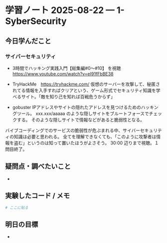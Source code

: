 # 学習ノート 2025-08-22 — 1-SyberSecurity

## 今日学んだこと
### サイバーセキュリティ
- 3時間でハッキング実践入門【総集編#0～#10】 を視聴
https://www.youtube.com/watch?v=eI91fFbBE38

- TryHackMe　https://tryhackme.com/
    仮想のサーバーを攻撃して、秘匿されてる情報を入手すればクリアという、ゲーム形式でセキュリティ知識を学べるサイト。「敵を知り己を知れば百戦危うからず」
    

- gobuster
    IPアドレスやサイトの隠れたアドレスを見つけるためのハッキングツール。
    xxx.xxx/aaaaa のような隠しサイトをブルートフォースでチェックする。
    そのような隠しサイトで情報などがあると脆弱性となる。

バイブコーディングでのサービスの脆弱性が危ぶまれる中、サイバーセキュリティの知識は必要と思われる。
全てを理解できなくても、「このように攻撃者は情報を盗む」というのは知って置いたほうがよさそう。
30:00 辺りまで視聴。１問目終了。


## 疑問点・調べたいこと
- 

## 実験したコード / メモ
~~~bash
# ここに貼る
~~~

## 明日の目標
- 